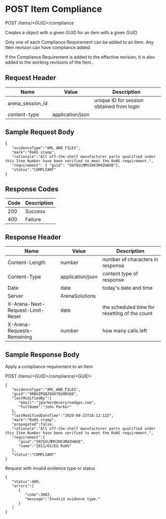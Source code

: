 # POST Item Compliance


POST /items/&lt;GUID&gt;/compliance

Creates a  object with a given GUID  for an item with a given GUID.

Only one of each Compliance Requirement can be added to an Item. Any Item revision can have compliance added.

If the Compliance Requirement is added to the effective revision, it is also added to the working revisions of the Item..

## Request Header

| Name | Value | Description |
|  --- |  --- |  --- | 
| arena_session_id |   | unique ID for session obtained from login |
| content\-type | application/json |   |

## Sample Request Body
```
{  
   "evidenceType":"AML_AND_FILES",
   "mark":"RoHS stamp",
   "rationale":"All off-the-shelf manufacturer parts qualified under this Item Number have been verified to meet the RoHS requirement.",
   "requirement": { "guid": "5N7QVLMMV2KK3M4ZHAO8"},
   "status":"COMPLIANT"
}
```
## Response Codes

| Code | Description |
|  --- |  --- | 
| 200 | Success |
| 400 | Failure |

## Response Header

| Name | Value | Description |
|  --- |  --- |  --- | 
| Content\-Length | number | number of characters in response |
| Content\-Type | application/json | content type of response |
| Date | date | today's date and time |
| Server | ArenaSolutions |   |
| X\-Arena\-Next\-Request\-Limit\-Reset  | date | the scheduled time for resetting of the count |
| X\-Arena\-Requests\-Remaining  | number | how many calls left |

## Sample Response Body
Apply a compliance requirement to an Item



POST /items/&lt;GUID&gt;/compliance/&lt;GUID&gt;

```
{  
   "evidenceType":"AML_AND_FILES",
   "guid":"9RBUZPQQZ6OO7QV0DS6B",
   "lastModifiedBy":{  
      "email":"jparker@everyroadgps.com",
      "fullName":"John Parker"
   },
   "lastModifiedDateTime":"2020-09-23T18:12:12Z",
   "mark":"RoHS stamp",
   "propagated":false,
   "rationale":"All off-the-shelf manufacturer parts qualified under this Item Number have been verified to meet the RoHS requirement.",
   "requirement":{  
      "guid":"5N7QVLMMV2KK3M4ZHAO8",
      "name":"2011/65/EU RoHS"
   },
   "status":"COMPLIANT"
}
```
Request with invalid evidence type or status

```
{  
   "status":400,
   "errors":[  
      {  
         "code":3082,
         "message":"Invalid evidence type."
      }
   ]
}
```
